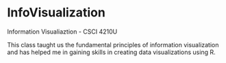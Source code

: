 # InfoVisualization
Information Visualiaztion - CSCI 4210U

This class taught us the fundamental principles of information visualization and has helped me in gaining skills in creating data visualizations using R. 
